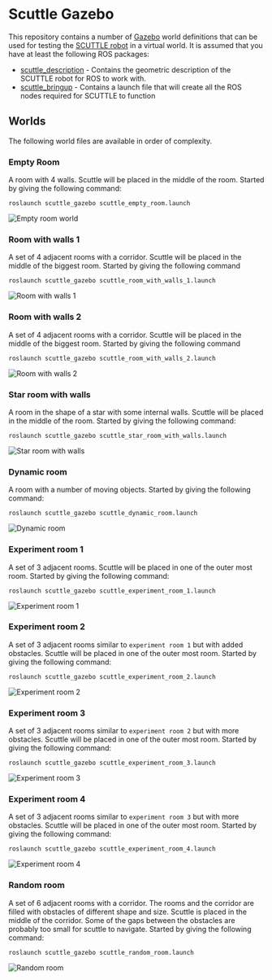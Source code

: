 # Scuttle Gazebo

This repository contains a number of [Gazebo](http://gazebosim.org/) world definitions that can be used
for testing the [SCUTTLE robot](https://github.com/scuttlerobot) in a virtual world. It is assumed
that you have at least the following ROS packages:

* [scuttle_description](https://github.com/pvandervelde/scuttle_description) - Contains the geometric
  description of the SCUTTLE robot for ROS to work with.
* [scuttle_bringup](https://github.com/pvandervelde/scuttle_bringup) - Contains a launch file that will
  create all the ROS nodes required for SCUTTLE to function

## Worlds

The following world files are available in order of complexity.

### Empty Room

A room with 4 walls. Scuttle will be placed in the middle of the room. Started
by giving the following command:

    roslaunch scuttle_gazebo scuttle_empty_room.launch

![Empty room world](models/empty_room/maps/empty_room.png)

### Room with walls 1

A set of 4 adjacent rooms with a corridor. Scuttle will be placed in the middle of the biggest room.
Started by giving the following command

    roslaunch scuttle_gazebo scuttle_room_with_walls_1.launch

![Room with walls 1](models/room_with_walls_1/map_0.05m-px.png)

### Room with walls 2

A set of 4 adjacent rooms with a corridor. Scuttle will be placed in the middle of the biggest
room. Started by giving the following command

    roslaunch scuttle_gazebo scuttle_room_with_walls_2.launch

![Room with walls 2](models/room_with_walls_2/map_0.05m-px.png)

### Star room with walls

A room in the shape of a star with some internal walls. Scuttle will be placed in the middle of
the room. Started by giving the following command:

    roslaunch scuttle_gazebo scuttle_star_room_with_walls.launch

![Star room with walls](models/star_room_with_walls/map_0.05m-px.png)

### Dynamic room

A room with a number of moving objects. Started by giving the following command:

    roslaunch scuttle_gazebo scuttle_dynamic_room.launch

![Dynamic room](models/dynamic_world/dynamic_room.jpg)

### Experiment room 1

A set of 3 adjacent rooms. Scuttle will be placed in one of the outer most room.
Started by giving the following command:

    roslaunch scuttle_gazebo scuttle_experiment_room_1.launch

![Experiment room 1](models/experiment_rooms/pics/room1.png)

### Experiment room 2

A set of 3 adjacent rooms similar to `experiment room 1` but with added obstacles.
Scuttle will be placed in one of the outer most room. Started by giving the following command:

    roslaunch scuttle_gazebo scuttle_experiment_room_2.launch

![Experiment room 2](models/experiment_rooms/pics/room2.png)

### Experiment room 3

A set of 3 adjacent rooms similar to `experiment room 2` but with more obstacles.
Scuttle will be placed in one of the outer most room. Started by giving the following command:

    roslaunch scuttle_gazebo scuttle_experiment_room_3.launch

![Experiment room 3](models/experiment_rooms/pics/room3.png)

### Experiment room 4

A set of 3 adjacent rooms similar to `experiment room 3` but with more obstacles.
Scuttle will be placed in one of the outer most room. Started by giving the following command:

    roslaunch scuttle_gazebo scuttle_experiment_room_4.launch

![Experiment room 4](models/experiment_rooms/pics/room4.png)

### Random room

A set of 6 adjacent rooms with a corridor. The rooms and the corridor are filled with obstacles
of different shape and size. Scuttle is placed in the middle of the corridor. Some of the gaps
between the obstacles are probably too small for scuttle to navigate. Started by giving the
following command:

    roslaunch scuttle_gazebo scuttle_random_room.launch

![Random room](models/random_world/random_world.jpg)
